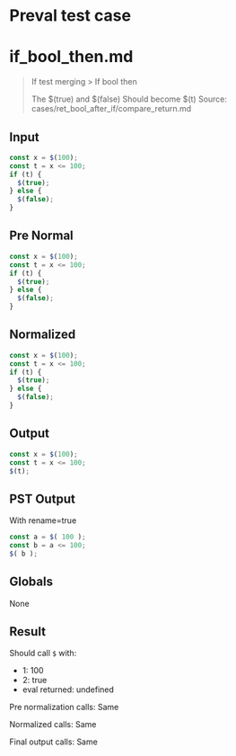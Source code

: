 # Preval test case

# if_bool_then.md

> If test merging > If bool then
>
> The $(true) and $(false) Should become $(t)
> Source: cases/ret_bool_after_if/compare_return.md

## Input

`````js filename=intro
const x = $(100);
const t = x <= 100;
if (t) {
  $(true);
} else {
  $(false);
}
`````

## Pre Normal


`````js filename=intro
const x = $(100);
const t = x <= 100;
if (t) {
  $(true);
} else {
  $(false);
}
`````

## Normalized


`````js filename=intro
const x = $(100);
const t = x <= 100;
if (t) {
  $(true);
} else {
  $(false);
}
`````

## Output


`````js filename=intro
const x = $(100);
const t = x <= 100;
$(t);
`````

## PST Output

With rename=true

`````js filename=intro
const a = $( 100 );
const b = a <= 100;
$( b );
`````

## Globals

None

## Result

Should call `$` with:
 - 1: 100
 - 2: true
 - eval returned: undefined

Pre normalization calls: Same

Normalized calls: Same

Final output calls: Same

